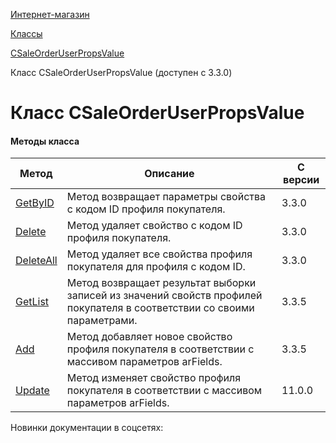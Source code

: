 [Интернет-магазин](/api_help/sale/index.php)

[Классы](/api_help/sale/classes/index.php)

[CSaleOrderUserPropsValue](/api_help/sale/classes/csaleorderuserpropsvalue/index.php)

Класс CSaleOrderUserPropsValue (доступен с 3.3.0)

Класс CSaleOrderUserPropsValue
==============================

#### Методы класса

| Метод | Описание | С версии |
| --- | --- | --- |
| [GetByID](/api_help/sale/classes/csaleorderuserpropsvalue/csaleorderuserpropsvalue__getbyid.51200d18.php) | Метод возвращает параметры свойства с кодом ID профиля покупателя. | 3.3.0 |
| [Delete](/api_help/sale/classes/csaleorderuserpropsvalue/csaleorderuserpropsvalue__delete.7044751a.php) | Метод удаляет свойство с кодом ID профиля покупателя. | 3.3.0 |
| [DeleteAll](/api_help/sale/classes/csaleorderuserpropsvalue/csaleorderuserpropsvalue__deleteall.96a04722.php) | Метод удаляет все свойства профиля покупателя для профиля с кодом ID. | 3.3.0 |
| [GetList](/api_help/sale/classes/csaleorderuserpropsvalue/csaleorderuserpropsvalue__getlist.19b444a8.php) | Метод возвращает результат выборки записей из значений свойств профилей покупателя в соответствии со своими параметрами. | 3.3.5 |
| [Add](/api_help/sale/classes/csaleorderuserpropsvalue/csaleorderuserpropsvalue__add.266618d0.php) | Метод добавляет новое свойство профиля покупателя в соответствии с массивом параметров arFields. | 3.3.5 |
| [Update](/api_help/sale/classes/csaleorderuserpropsvalue/update.php) | Метод изменяет свойство профиля покупателя в соответствии с массивом параметров arFields. | 11.0.0 |

Новинки документации в соцсетях: